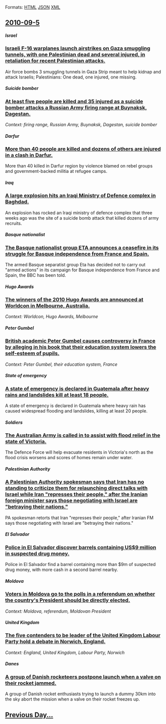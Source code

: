 
Formats: [HTML](2010/09/5/index.html)  [JSON](2010/09/5/index.json)  [XML](2010/09/5/index.xml)  

## [2010-09-5](/news/2010/09/5/index.md)

##### Israel
### [Israeli F-16 warplanes launch airstrikes on Gaza smuggling tunnels, with one Palestinian dead and several injured, in retaliation for recent Palestinian attacks. ](/news/2010/09/5/israeli-f-16-warplanes-launch-airstrikes-on-gaza-smuggling-tunnels-with-one-palestinian-dead-and-several-injured-in-retaliation-for-recent.md)
Air force bombs 3 smuggling tunnels in Gaza Strip meant to help kidnap and attack Israelis; Palestinians: One dead, one injured, one missing.

##### Suicide bomber
### [At least five people are killed and 35 injured as a suicide bomber attacks a Russian Army firing range at Buynaksk, Dagestan. ](/news/2010/09/5/at-least-five-people-are-killed-and-35-injured-as-a-suicide-bomber-attacks-a-russian-army-firing-range-at-buynaksk-dagestan.md)
_Context: firing range, Russian Army, Buynaksk, Dagestan, suicide bomber_

##### Darfur
### [More than 40 people are killed and dozens of others are injured in a clash in Darfur. ](/news/2010/09/5/more-than-40-people-are-killed-and-dozens-of-others-are-injured-in-a-clash-in-darfur.md)
More than 40 killed in Darfur region by violence blamed on rebel groups and government-backed militia at refugee camps.

##### Iraq
### [A large explosion hits an Iraqi Ministry of Defence complex in Baghdad. ](/news/2010/09/5/a-large-explosion-hits-an-iraqi-ministry-of-defence-complex-in-baghdad.md)
An explosion has rocked an Iraqi ministry of defence complex that three weeks ago was the site of a suicide bomb attack that killed dozens of army recruits.

##### Basque nationalist
### [The Basque nationalist group ETA announces a ceasefire in its struggle for Basque independence from France and Spain. ](/news/2010/09/5/the-basque-nationalist-group-eta-announces-a-ceasefire-in-its-struggle-for-basque-independence-from-france-and-spain.md)
The armed Basque separatist group Eta has decided not to carry out &quot;armed actions&quot; in its campaign for Basque independence from France and Spain, the BBC has been told.

##### Hugo Awards
### [The winners of the 2010 Hugo Awards are announced at Worldcon in Melbourne, Australia. ](/news/2010/09/5/the-winners-of-the-2010-hugo-awards-are-announced-at-worldcon-in-melbourne-australia.md)
_Context: Worldcon, Hugo Awards, Melbourne_

##### Peter Gumbel
### [British academic Peter Gumbel causes controversy in France by alleging in his book that their education system lowers the self-esteem of pupils. ](/news/2010/09/5/british-academic-peter-gumbel-causes-controversy-in-france-by-alleging-in-his-book-that-their-education-system-lowers-the-self-esteem-of-pup.md)
_Context: Peter Gumbel, their education system, France_

##### State of emergency
### [A state of emergency is declared in Guatemala after heavy rains and landslides kill at least 18 people. ](/news/2010/09/5/a-state-of-emergency-is-declared-in-guatemala-after-heavy-rains-and-landslides-kill-at-least-18-people.md)
A state of emergency is declared in Guatemala where heavy rain has caused widespread flooding and landslides, killing at least 20 people.

##### Soldiers
### [The Australian Army is called in to assist with flood relief in the state of Victoria. ](/news/2010/09/5/the-australian-army-is-called-in-to-assist-with-flood-relief-in-the-state-of-victoria.md)
The Defence Force will help evacuate residents in Victoria&#039;s north as the flood crisis worsens and scores of homes remain under water.

##### Palestinian Authority
### [A Palestinian Authority spokesman says that Iran has no standing to criticize them for relaunching direct talks with Israel while Iran "represses their people," after the Iranian foreign minister says those negotiating with Israel are "betraying their nations." ](/news/2010/09/5/a-palestinian-authority-spokesman-says-that-iran-has-no-standing-to-criticize-them-for-relaunching-direct-talks-with-israel-while-iran-repr.md)
PA spokesman retorts that Iran &quot;represses their people,&quot; after Iranian FM says those negotiating with Israel are &quot;betraying their nations.&quot;

##### El Salvador
### [Police in El Salvador discover barrels containing US$9 million in suspected drug money. ](/news/2010/09/5/police-in-el-salvador-discover-barrels-containing-us-9-million-in-suspected-drug-money.md)
Police in El Salvador find a barrel containing more than $9m of suspected drug money, with more cash in a second barrel nearby.

##### Moldova
### [Voters in Moldova go to the polls in a referendum on whether the country's President should be directly elected. ](/news/2010/09/5/voters-in-moldova-go-to-the-polls-in-a-referendum-on-whether-the-country-s-president-should-be-directly-elected.md)
_Context: Moldova, referendum, Moldovan President_

##### United Kingdom
### [The five contenders to be leader of the United Kingdom Labour Party hold a debate in Norwich, England. ](/news/2010/09/5/the-five-contenders-to-be-leader-of-the-united-kingdom-labour-party-hold-a-debate-in-norwich-england.md)
_Context: England, United Kingdom, Labour Party, Norwich_

##### Danes
### [A group of Danish rocketeers postpone launch when a valve on their rocket jammed. ](/news/2010/09/5/a-group-of-danish-rocketeers-postpone-launch-when-a-valve-on-their-rocket-jammed.md)
A group of Danish rocket enthusiasts trying to launch a dummy 30km into the sky abort the mission when a valve on their rocket freezes up.

## [Previous Day...](/news/2010/09/4/index.md)


